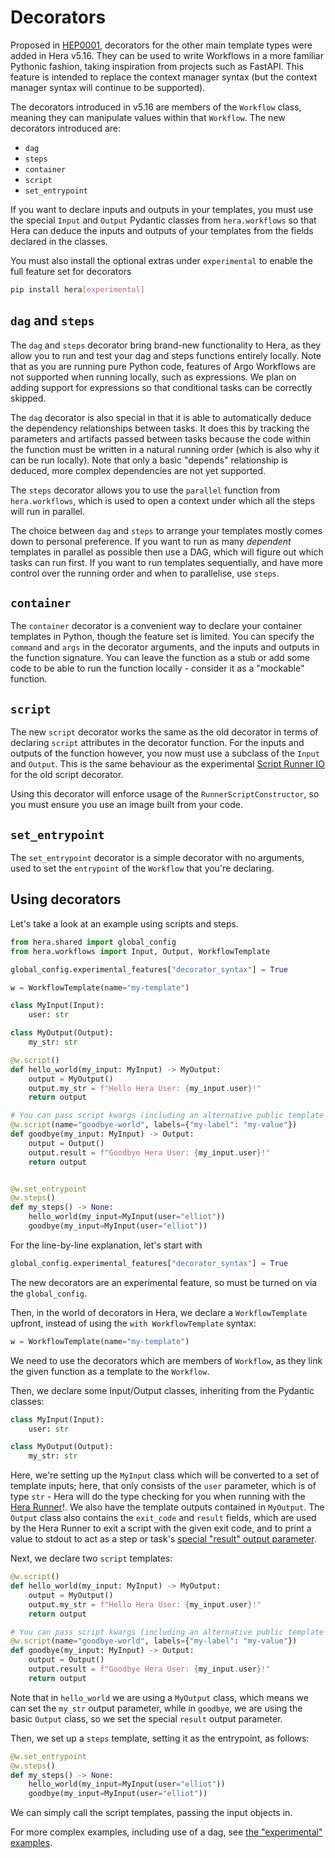 # Decorators

Proposed in [HEP0001](https://github.com/argoproj-labs/hera/blob/73861b/proposals/heps/0001-decorators.md), decorators
for the other main template types were added in Hera v5.16. They can be used to write Workflows in a more familiar
Pythonic fashion, taking inspiration from projects such as FastAPI. This feature is intended to replace the context
manager syntax (but the context manager syntax will continue to be supported).

The decorators introduced in v5.16 are members of the `Workflow` class, meaning they can manipulate values within that
`Workflow`. The new decorators introduced are:

* `dag`
* `steps`
* `container`
* `script`
* `set_entrypoint`

If you want to declare inputs and outputs in your templates, you must use the special `Input` and `Output` Pydantic
classes from `hera.workflows` so that Hera can deduce the inputs and outputs of your templates from the fields declared
in the classes.

You must also install the optional extras under `experimental` to enable the full feature set for decorators

```bash
pip install hera[experimental]
```

## `dag` and `steps`

The `dag` and `steps` decorator bring brand-new functionality to Hera, as they allow you to run and test your dag and
steps functions entirely locally. Note that as you are running pure Python code, features of Argo Workflows are not
supported when running locally, such as expressions. We plan on adding support for expressions so that conditional tasks
can be correctly skipped.

The `dag` decorator is also special in that it is able to automatically deduce the dependency relationships between
tasks. It does this by tracking the parameters and artifacts passed between tasks because the code within the function
must be written in a natural running order (which is also why it can be run locally). Note that only a basic "depends"
relationship is deduced, more complex dependencies are not yet supported.

The `steps` decorator allows you to use the `parallel` function from `hera.workflows`, which is used to open a context under which all the steps will run in parallel.

The choice between `dag` and `steps` to arrange your templates mostly comes down to personal preference. If you want to
run as many _dependent_ templates in parallel as possible then use a DAG, which will figure out which tasks can run
first. If you want to run templates sequentially, and have more control over the running order and when to parallelise,
use `steps`.

## `container`

The `container` decorator is a convenient way to declare your container templates in Python, though the feature set is
limited. You can specify the `command` and `args` in the decorator arguments, and the inputs and outputs in the function
signature. You can leave the function as a stub or add some code to be able to run the function locally - consider it as
a "mockable" function.

## `script`

The new `script` decorator works the same as the old decorator in terms of declaring `script` attributes in the
decorator function. For the inputs and outputs of the function however, you now must use a subclass of the `Input` and
`Output`. This is the same behaviour as the experimental [Script Runner IO](./script-runner-io.md) for the old script
decorator.

Using this decorator will enforce usage of the `RunnerScriptConstructor`, so you must ensure you use an image built from
your code.

## `set_entrypoint`

The `set_entrypoint` decorator is a simple decorator with no arguments, used to set the `entrypoint` of the `Workflow` that you're declaring.

## Using decorators

Let's take a look at an example using scripts and steps.

```py
from hera.shared import global_config
from hera.workflows import Input, Output, WorkflowTemplate

global_config.experimental_features["decorator_syntax"] = True

w = WorkflowTemplate(name="my-template")

class MyInput(Input):
    user: str

class MyOutput(Output):
    my_str: str

@w.script()
def hello_world(my_input: MyInput) -> MyOutput:
    output = MyOutput()
    output.my_str = f"Hello Hera User: {my_input.user}!"
    return output

# You can pass script kwargs (including an alternative public template name) in the decorator
@w.script(name="goodbye-world", labels={"my-label": "my-value"})
def goodbye(my_input: MyInput) -> Output:
    output = Output()
    output.result = f"Goodbye Hera User: {my_input.user}!"
    return output


@w.set_entrypoint
@w.steps()
def my_steps() -> None:
    hello_world(my_input=MyInput(user="elliot"))
    goodbye(my_input=MyInput(user="elliot"))
```

For the line-by-line explanation, let's start with

```py
global_config.experimental_features["decorator_syntax"] = True
```

The new decorators are an experimental feature, so must be turned on via the `global_config`.

Then, in the world of decorators in Hera, we declare a `WorkflowTemplate` upfront, instead of using the `with WorkflowTemplate` syntax:

```py
w = WorkflowTemplate(name="my-template")
```

We need to use the decorators which are members of `Workflow`, as they link the given function as a template to the `Workflow`.

Then, we declare some Input/Output classes, inheriting from the Pydantic classes:

```py
class MyInput(Input):
    user: str

class MyOutput(Output):
    my_str: str
```

Here, we're setting up the `MyInput` class which will be converted to a set of template inputs; here, that only consists
of the `user` parameter, which is of type `str` - Hera will do the type checking for you when running with the
[Hera Runner](./script-basics.md#runnerscriptconstructor)!. We also have the template outputs contained in `MyOutput`. The `Output` class also contains the
`exit_code` and `result` fields, which are used by the Hera Runner to exit a script with the given exit code, and to
print a value to stdout to act as a step or task's
[special "result" output parameter](https://argo-workflows.readthedocs.io/en/stable/walk-through/output-parameters/#result-output-parameter).

Next, we declare two `script` templates:

```py
@w.script()
def hello_world(my_input: MyInput) -> MyOutput:
    output = MyOutput()
    output.my_str = f"Hello Hera User: {my_input.user}!"
    return output

# You can pass script kwargs (including an alternative public template name) in the decorator
@w.script(name="goodbye-world", labels={"my-label": "my-value"})
def goodbye(my_input: MyInput) -> Output:
    output = Output()
    output.result = f"Goodbye Hera User: {my_input.user}!"
    return output
```

Note that in `hello_world` we are using a `MyOutput` class, which means we can set the `my_str` output parameter, while
in `goodbye`, we are using the basic `Output` class, so we set the special `result` output parameter.

Then, we set up a `steps` template, setting it as the entrypoint, as follows:

```py
@w.set_entrypoint
@w.steps()
def my_steps() -> None:
    hello_world(my_input=MyInput(user="elliot"))
    goodbye(my_input=MyInput(user="elliot"))
```

We can simply call the script templates, passing the input objects in.

For more complex examples, including use of a dag, see
[the "experimental" examples](../examples/workflows/experimental/new_dag_decorator_params.md).
